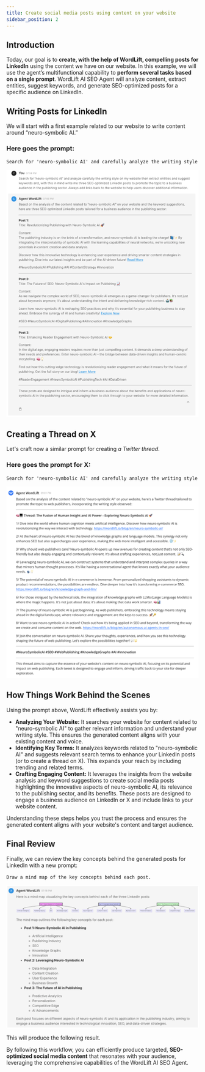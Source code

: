 ```yaml
---
title: Create social media posts using content on your website
sidebar_position: 2
---
```


## Introduction

Today, our goal is to **create, with the help of WordLift, compelling posts for LinkedIn** using the content we have on our website. In this example, we will use the agent’s multifunctional capability to **perform several tasks based on a single prompt**. WordLift AI SEO Agent will analyze content, extract entities, suggest keywords, and generate SEO-optimized posts for a specific audience on LinkedIn.

## Writing Posts for LinkedIn

We will start with a first example related to our website to write content around “neuro-symbolic AI.”

### Here goes the prompt:

```md
Search for 'neuro-symbolic AI' and carefully analyze the writing style on my website, then extract entities and suggest keywords, and, with this in mind, write three SEO-optimized LinkedIn posts to promote the topic to a business audience in the publishing sector. Always add links back to the website to help users discover additional information.
```
![image](../images/agent-wordlift-social-media-posts-ideas.png)

## Creating a Thread on X

Let's craft now a similar prompt for creating *a Twitter thread*.

### Here goes the prompt for X:

```md
Search for 'neuro-symbolic AI' and carefully analyze the writing style on my website and, with this in mind, create a Twitter thread to promote the topic to web publishers. Always add links back to the website to help users discover additional information.
```

![image](../images/agent-wordlift-x-thread.png)

## How Things Work Behind the Scenes

Using the prompt above, WordLift effectively assists you by:

- **Analyzing Your Website:** It searches your website for content related to "neuro-symbolic AI" to gather relevant information and understand your writing style. This ensures the generated content aligns with your existing content and voice.
- **Identifying Key Terms:** It analyzes keywords related to "neuro-symbolic AI" and suggests relevant search terms to enhance your LinkedIn posts (or to create a thread on X). This expands your reach by including trending and related terms.
- **Crafting Engaging Content:** It leverages the insights from the website analysis and keyword suggestions to create social media posts highlighting the innovative aspects of neuro-symbolic AI, its relevance to the publishing sector, and its benefits. These posts are designed to engage a business audience on LinkedIn or X and include links to your website content.

Understanding these steps helps you trust the process and ensures the generated content aligns with your website's content and target audience.

## Final Review

Finally, we can review the key concepts behind the generated posts for LinkedIn with a new prompt:

```md
Draw a mind map of the key concepts behind each post.
```
![image](../images/agent-wordlift-mind-map-social-media-posts.png)

This will produce the following result.

By following this workflow, you can efficiently produce targeted, **SEO-optimized social media content** that resonates with your audience, leveraging the comprehensive capabilities of the WordLift AI SEO Agent.
